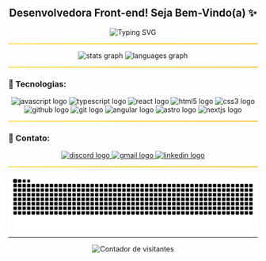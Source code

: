 <h2 align="center"> Desenvolvedora Front-end! Seja Bem-Vindo(a) ✨</h2>

<p align="center">
  <img src="https://readme-typing-svg.herokuapp.com?font=Fira+Code&size=30&pause=1000&color=FF69B4&center=true&vCenter=true&width=500&lines=Oi%2C+meu+nome+é+Ariele!;Sou+Desenvolvedora+Front-End!;Bem-Vindo(a)+ao+meu+perfil!+✨" alt="Typing SVG" />
</p>
<hr style="border: none; height: 2px; background: linear-gradient(to right, #fde047, #facc15, #fbbf24);" />


<div align="center">
  <img src="https://github-readme-stats.vercel.app/api?username=arielesilvaa&hide_title=false&hide_rank=false&show_icons=true&include_all_commits=true&count_private=true&disable_animations=false&theme=dracula&locale=pt-br&hide_border=false" height="150" alt="stats graph"  />
  <img src="https://github-readme-stats.vercel.app/api/top-langs?username=arielesilvaa&locale=pt-br&hide_title=false&layout=compact&card_width=320&langs_count=5&theme=dracula&hide_border=false" height="150" alt="languages graph"  />
</div>

<hr style="border: none; height: 2px; background: linear-gradient(to right, #fde047, #facc15, #fbbf24);" />

### 🚀 Tecnologias:

<div align="center">
  <img src="https://cdn.jsdelivr.net/gh/devicons/devicon/icons/javascript/javascript-original.svg" height="30" alt="javascript logo" />
  <img src="https://cdn.jsdelivr.net/gh/devicons/devicon/icons/typescript/typescript-original.svg" height="30" alt="typescript logo" />
  <img src="https://cdn.jsdelivr.net/gh/devicons/devicon/icons/react/react-original.svg" height="30" alt="react logo" />
  <img src="https://cdn.jsdelivr.net/gh/devicons/devicon/icons/html5/html5-original.svg" height="30" alt="html5 logo" />
  <img src="https://cdn.jsdelivr.net/gh/devicons/devicon/icons/css3/css3-original.svg" height="30" alt="css3 logo" />
  <img src="https://cdn.jsdelivr.net/gh/devicons/devicon/icons/github/github-original.svg" height="30" alt="github logo" />
  <img src="https://cdn.jsdelivr.net/gh/devicons/devicon/icons/git/git-original.svg" height="30" alt="git logo" />
  <img src="https://cdn.jsdelivr.net/gh/devicons/devicon/icons/angularjs/angularjs-original.svg" height="30" alt="angular logo" />
  <img src="https://cdn.jsdelivr.net/gh/devicons/devicon/icons/astro/astro-original.svg" height="30" alt="astro logo" />
  <img src="https://cdn.jsdelivr.net/gh/devicons/devicon/icons/nextjs/nextjs-original.svg" height="40" alt="nextjs logo" />
</div>

<hr style="border: none; height: 2px; background: linear-gradient(to right, #fde047, #facc15, #fbbf24);" />

### 🎯 Contato:

<div align="center">
  <a href="https://discord.com/channels/1247591838345334835/1247655041637290084" target="_blank">
    <img src="https://img.shields.io/static/v1?message=Discord&logo=discord&label=&color=7289DA&logoColor=white&labelColor=&style=for-the-badge" height="35" alt="discord logo" />
  </a>
  <a href="https://mail.google.com/mail/u/0/?tab=rm&ogbl#inbox" target="_blank">
    <img src="https://img.shields.io/static/v1?message=Gmail&logo=gmail&label=&color=D14836&logoColor=white&labelColor=&style=for-the-badge" height="35" alt="gmail logo" />
  </a>
  <a href="https://www.linkedin.com/in/ariele-silvaaa/" target="_blank">
    <img src="https://img.shields.io/static/v1?message=LinkedIn&logo=linkedin&label=&color=0077B5&logoColor=white&labelColor=&style=for-the-badge" height="35" alt="linkedin logo" />
  </a>
</div>

<hr style="border: none; height: 2px; background: linear-gradient(to right, #fde047, #facc15, #fbbf24);" />



<div align="center">
  <img src="https://raw.githubusercontent.com/arielesilvaa/arielesilvaa/output/snake.svg" alt="Snake animation" />
</div>

---

<div align="center">
  <img src="https://profile-counter.glitch.me/arielesilvaa/count.svg?" alt="Contador de visitantes" />
</div>
